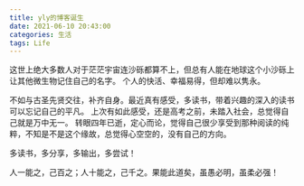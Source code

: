 ```yaml
---
title: yly的博客诞生
date: 2021-06-10 20:43:00
categories: 生活
tags: Life
---
```

这世上绝大多数人对于茫茫宇宙连沙砾都算不上，但总有人能在地球这个小沙砾上让其他微生物记住自己的名字。
个人的快活、幸福易得，但却难以隽永。

不如与古圣先贤交往，补齐自身。最近真有感受，多读书，带着兴趣的深入的读书可以忘记自己的平凡。
上次有如此感受，还是高考之前，未踏入社会，总觉得自己就是万中无一。
转眼四年已逝，定心而论，觉得自己很少享受到那种阅读的纯粹，不知是不是这个缘故，总觉得心空空的，没有自己的方向。

多读书，多分享，多输出，多尝试！

人一能之，己百之；人十能之，己千之。果能此道矣，虽愚必明，虽柔必强！




